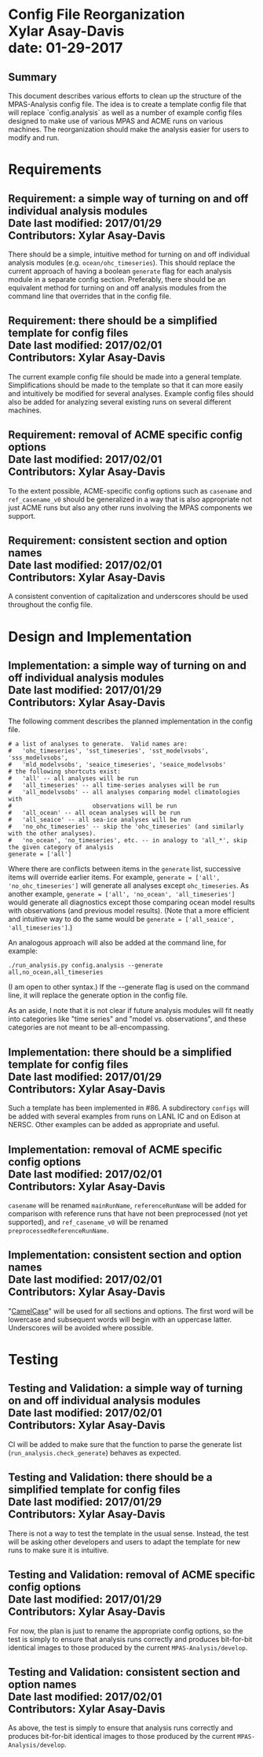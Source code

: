 <h1> Config File Reorganization <br>
Xylar Asay-Davis<br>
date: 01-29-2017<br>
</h1>
<h2> Summary </h2>
This document describes various efforts to clean up the structure of the MPAS-Analysis config file.  The idea is to create a template config file that will replace `config.analysis` as well as a number of example config files designed to make use of various MPAS and ACME runs on various machines.  The reorganization should make the analysis easier for users to modify and run.

<h1> Requirements </h1>

<h2> Requirement: a simple way of turning on and off individual analysis modules <br>
Date last modified: 2017/01/29 <br>
Contributors: Xylar Asay-Davis
</h2>

There should be a simple, intuitive method for turning on and off individual analysis modules (e.g. `ocean/ohc_timeseries`).  This should replace the current approach of having a boolean `generate` flag for each analysis module in a separate config section.  Preferably, there should be an equivalent method for turning on and off analysis modules from the command line that overrides that in the config file.

<h2> Requirement: there should be a simplified template for config files <br>
Date last modified: 2017/02/01 <br>
Contributors: Xylar Asay-Davis
</h2>

The current example config file should be made into a general template.  Simplifications should be made to the template so that it can more easily and intuitively be modified for several analyses.  Example config files should also be added for analyzing several existing runs on several different machines.

<h2> Requirement: removal of ACME specific config options <br>
Date last modified: 2017/02/01 <br>
Contributors: Xylar Asay-Davis
</h2>

To the extent possible, ACME-specific config options such as `casename` and `ref_casename_v0` should be generalized in a way that is also appropriate not just ACME runs but also any other runs involving the MPAS components we support.

<h2> Requirement: consistent section and option names <br>
Date last modified: 2017/02/01 <br>
Contributors: Xylar Asay-Davis
</h2>

A consistent convention of capitalization and underscores should be used throughout the config file.


<h1> Design and Implementation </h1>

<h2> Implementation: a simple way of turning on and off individual analysis modules <br>
Date last modified: 2017/01/29 <br>
Contributors: Xylar Asay-Davis
</h2>

The following comment describes the planned implementation in the config file.
```
# a list of analyses to generate.  Valid names are:
#   'ohc_timeseries', 'sst_timeseries', 'sst_modelvsobs', 'sss_modelvsobs',
#   'mld_modelvsobs', 'seaice_timeseries', 'seaice_modelvsobs'
# the following shortcuts exist:
#   'all' -- all analyses will be run
#   'all_timeseries' -- all time-series analyses will be run
#   'all_modelvsobs' -- all analyses comparing model climatologies with
#                       observations will be run
#   'all_ocean' -- all ocean analyses will be run
#   'all_seaice' -- all sea-ice analyses will be run
#   'no_ohc_timeseries' -- skip the 'ohc_timeseries' (and similarly with the other analyses).
#   'no_ocean', 'no_timeseries', etc. -- in analogy to 'all_*', skip the given category of analysis
generate = ['all']
```
Where there are conflicts between items in the `generate` list, successive items will override earlier items.  For example, `generate = ['all', 'no_ohc_timeseries']` will generate all analyses except `ohc_timeseries`.  As another example, `generate = ['all', 'no_ocean', 'all_timeseries']` would generate all diagnostics except those comparing ocean model results with observations (and previous model results).  (Note that a more efficient and intuitive way to do the same would be `generate = ['all_seaice', 'all_timeseries']`.)

An analogous approach will also be added at the command line, for example:
```
./run_analysis.py config.analysis --generate all,no_ocean,all_timeseries
```
(I am open to other syntax.)  If the --generate flag is used on the command line, it will replace the generate option in the config file.

As an aside, I note that it is not clear if future analysis modules will fit neatly into categories like "time series" and "model vs. observations", and these categories are not meant to be all-encompassing.

<h2> Implementation: there should be a simplified template for config files <br>
Date last modified: 2017/01/29 <br>
Contributors: Xylar Asay-Davis
</h2>

Such a template has been implemented in #86.  A subdirectory `configs` will be added with several examples from runs on LANL IC and on Edison at NERSC.  Other examples can be added as appropriate and useful.

<h2> Implementation: removal of ACME specific config options <br>
Date last modified: 2017/02/01 <br>
Contributors: Xylar Asay-Davis
</h2>

`casename` will be renamed `mainRunName`, `referenceRunName` will be added for comparison with reference runs that have not been preprocessed (not yet supported), and `ref_casename_v0` will be renamed `preprocessedReferenceRunName`.

<h2> Implementation: consistent section and option names <br>
Date last modified: 2017/02/01 <br>
Contributors: Xylar Asay-Davis
</h2>

"[CamelCase](https://en.wikipedia.org/wiki/Camel_case)" will be used for all sections and options.  The first word will be lowercase and subsequent words will begin with an uppercase latter.  Underscores will be avoided where possible.


<h1> Testing </h1>

<h2> Testing and Validation: a simple way of turning on and off individual analysis modules <br>
Date last modified: 2017/02/01 <br>
Contributors: Xylar Asay-Davis
</h2>

CI will be added to make sure that the function to parse the generate list (`run_analysis.check_generate`) behaves as expected.

<h2> Testing and Validation: there should be a simplified template for config files <br>
Date last modified: 2017/01/29 <br>
Contributors: Xylar Asay-Davis
</h2>

There is not a way to test the template in the usual sense.  Instead, the test will be asking other developers and users to adapt the template for new runs to make sure it is intuitive.

<h2> Testing and Validation: removal of ACME specific config options <br>
Date last modified: 2017/01/29 <br>
Contributors: Xylar Asay-Davis
</h2>

For now, the plan is just to rename the appropriate config options, so the test is simply to ensure that analysis runs correctly and produces bit-for-bit identical images to those produced by the current `MPAS-Analysis/develop`.


<h2> Testing and Validation: consistent section and option names <br>
Date last modified: 2017/02/01 <br>
Contributors: Xylar Asay-Davis
</h2>

As above, the test is simply to ensure that analysis runs correctly and produces bit-for-bit identical images to those produced by the current `MPAS-Analysis/develop`.



